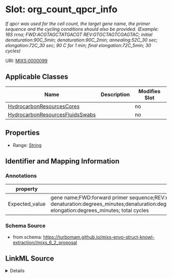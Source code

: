 # Slot: org_count_qpcr_info


_If qpcr was used for the cell count, the target gene name, the primer sequence and the cycling conditions should also be provided. (Example: 16S rrna; FWD:ACGTAGCTATGACGT REV:GTGCTAGTCGAGTAC; initial denaturation:90C_5min; denaturation:90C_2min; annealing:52C_30 sec; elongation:72C_30 sec; 90 C for 1 min; final elongation:72C_5min; 30 cycles)_



URI: [MIXS:0000099](https://w3id.org/mixs/0000099)



<!-- no inheritance hierarchy -->




## Applicable Classes

| Name | Description | Modifies Slot |
| --- | --- | --- |
[HydrocarbonResourcesCores](HydrocarbonResourcesCores.md) |  |  no  |
[HydrocarbonResourcesFluidsSwabs](HydrocarbonResourcesFluidsSwabs.md) |  |  no  |







## Properties

* Range: [String](String.md)





## Identifier and Mapping Information





### Annotations

| property | value |
| --- | --- |
| Expected_value | gene name;FWD:forward primer sequence;REV:reverse primer sequence;initial denaturation:degrees_minutes;denaturation:degrees_minutes;annealing:degrees_minutes;elongation:degrees_minutes;final elongation:degrees_minutes; total cycles || Preferred_unit | number of cells per gram (or ml or cm^2) |



### Schema Source


* from schema: https://turbomam.github.io/mixs-envo-struct-knowl-extraction//mixs_6_2_proposal




## LinkML Source

<details>
```yaml
name: org_count_qpcr_info
annotations:
  Expected_value:
    tag: Expected_value
    value: gene name;FWD:forward primer sequence;REV:reverse primer sequence;initial
      denaturation:degrees_minutes;denaturation:degrees_minutes;annealing:degrees_minutes;elongation:degrees_minutes;final
      elongation:degrees_minutes; total cycles
  Preferred_unit:
    tag: Preferred_unit
    value: number of cells per gram (or ml or cm^2)
description: 'If qpcr was used for the cell count, the target gene name, the primer
  sequence and the cycling conditions should also be provided. (Example: 16S rrna;
  FWD:ACGTAGCTATGACGT REV:GTGCTAGTCGAGTAC; initial denaturation:90C_5min; denaturation:90C_2min;
  annealing:52C_30 sec; elongation:72C_30 sec; 90 C for 1 min; final elongation:72C_5min;
  30 cycles)'
title: organism count qPCR information
notes:
- count
- information
- organism
from_schema: https://turbomam.github.io/mixs-envo-struct-knowl-extraction//mixs_6_2_proposal
rank: 1000
string_serialization: '{text};FWD:{dna};REV:{dna};initial denaturation:degrees_minutes;denaturation:degrees_minutes;annealing:degrees_minutes;elongation:degrees_minutes;final
  elongation:degrees_minutes; total cycles'
slot_uri: MIXS:0000099
multivalued: false
alias: org_count_qpcr_info
domain_of:
- HydrocarbonResourcesCores
- HydrocarbonResourcesFluidsSwabs
range: string
required: false
recommended: false

```
</details>